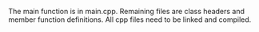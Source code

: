 The main function is in main.cpp. Remaining files are class headers and member function definitions. All cpp files need to be linked and compiled.
